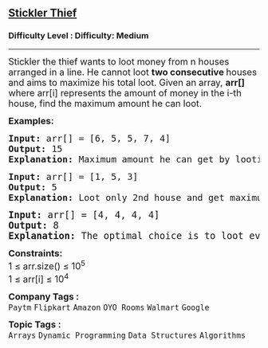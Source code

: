 <h2><a href="https://www.geeksforgeeks.org/problems/stickler-theif-1587115621/1">Stickler Thief</a></h2><h3>Difficulty Level : Difficulty: Medium</h3><hr><div class="problems_problem_content__Xm_eO"><p><span style="font-size: 18px;"><span style="font-size: 18px;">Stickler</span><span style="font-size: 18px;"> the thief</span><span style="font-size: 18px;">&nbsp;wants to loot money from n houses arranged in a line. He cannot loot <strong>two consecutive </strong>houses and aims to maximize his total loot. Given an array, <strong>arr[]</strong> where arr[i] represents the amount of money in the i-th house, find the maximum amount he can loot.</span></span></p>
<p><span style="font-size: 18px;"><strong>Examples:</strong></span></p>
<pre><span style="font-size: 18px;"><strong>Input: </strong>arr[] = [6, 5, 5, 7, 4]
<strong>Output: </strong>15
<strong>Explanation: </strong>Maximum amount he can get by looting 1st, 3rd and 5th house. Which is 6+5+4=15.</span></pre>
<pre><span style="font-size: 18px;"><strong>Input: </strong>arr[] = [1, 5, 3]
<strong>Output: </strong>5
<strong>Explanation: </strong>Loot only 2nd house and get maximum amount of 5.<br></span></pre>
<pre><span style="font-size: 14pt;"><strong>Input: </strong>arr[] = [4, 4, 4, 4]
<strong>Output: </strong>8
<strong>Explanation: </strong>The optimal choice is to loot every alternate house. Looting the 1st and 3rd houses, or the 2nd and 4th, both give a maximum total of 4 + 4 = 8.</span></pre>
<p><span style="font-size: 18px;"><strong>Constraints:</strong><br>1 ≤ arr.size() ≤ 10<sup>5</sup><br>1 ≤ arr[i] ≤ 10<sup>4</sup></span></p></div><p><span style=font-size:18px><strong>Company Tags : </strong><br><code>Paytm</code>&nbsp;<code>Flipkart</code>&nbsp;<code>Amazon</code>&nbsp;<code>OYO Rooms</code>&nbsp;<code>Walmart</code>&nbsp;<code>Google</code>&nbsp;<br><p><span style=font-size:18px><strong>Topic Tags : </strong><br><code>Arrays</code>&nbsp;<code>Dynamic Programming</code>&nbsp;<code>Data Structures</code>&nbsp;<code>Algorithms</code>&nbsp;